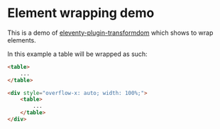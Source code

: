 # Element wrapping demo

This is a demo of
[eleventy-plugin-transformdom](https://github.com/liamfiddler/eleventy-plugin-transformdom)
which shows to wrap elements.

In this example a table will be wrapped as such:

```html
<table>
    ...
</table>

<div style="overflow-x: auto; width: 100%;">
    <table>
        ...
    </table>
</div>